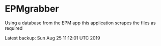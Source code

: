 # EPMgrabber
Using a database from the EPM app this application scrapes the files as required


Latest backup: Sun Aug 25 11:12:01 UTC 2019
